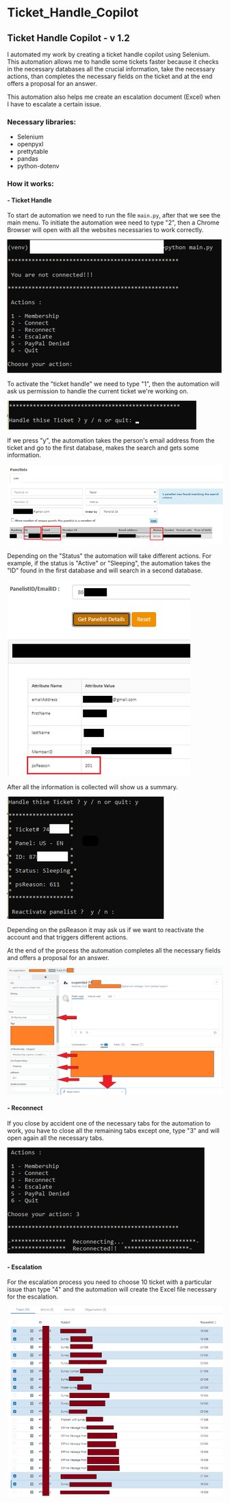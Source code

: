 # Ticket_Handle_Copilot
## Ticket Handle Copilot - v 1.2

I automated my work by creating a ticket handle copilot using Selenium.
This automation allows me to handle some tickets faster because it checks in the necessary databases all the crucial information, take the necessary actions, than completes the necessary fields on the ticket and at the end offers a proposal for an answer.

This automation also helps me create an escalation document (Excel) when I have to escalate a certain issue.

### Necessary libraries:

- Selenium
- openpyxl
- prettytable
- pandas
- python-dotenv

### How it works:
#### - Ticket Handle

To start de automation we need to run the file `main.py`, after that we see the main menu.
To initiate the automation wee need to type "2", then a Chrome Browser will open with all the websites necessaries to work correctly. 

![](img/1.png)

To activate the "ticket handle" we need to type "1", then the automation will ask us permission to handle the current ticket we're working on. 

![](img/2.png)

If we press "y", the automation takes the person's email address from the ticket and go to the first database, makes the search and gets some information.

![](img/6.png)

Depending on the "Status" the automation will take different actions. For example, if the status is "Active" or "Sleeping", the automation takes the "ID" found in the first database and will search in a second database. 

![](img/7.png)

After all the information is collected will show us a summary.

![](img/3.png)

Depending on the psReason it may ask us if we want to reactivate the account and that triggers different actions. 

At the end of the process the automation completes all the necessary fields and  offers a proposal for an answer.

![](img/4.png)

#### - Reconnect

If you close by accident one of the necessary tabs for the automation to work, you have to close all the remaining tabs except one, type "3" and will open again all the necessary tabs. 

![](img/5.png)

#### - Escalation

For the escalation process you need to choose 10 ticket with a particular issue than type "4" and the automation will create the Excel file necessary for the escalation. 

![](img/8.png)


